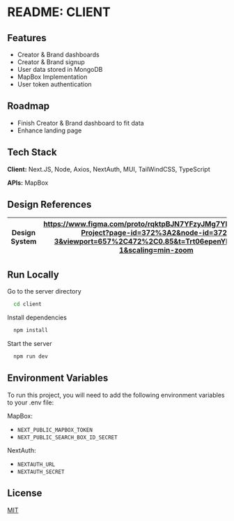 
# README: CLIENT



## Features

- Creator & Brand dashboards
- Creator & Brand signup
- User data stored in MongoDB
- MapBox Implementation
- User token authentication


## Roadmap

- Finish Creator & Brand dashboard to fit data
- Enhance landing page



## Tech Stack

**Client:** Next.JS, Node, Axios, NextAuth, MUI, TailWindCSS, TypeScript

**APIs:** MapBox


## Design References

| Design System | https://www.figma.com/proto/rqktpBJN7YFzyJMg7YP2ob/H2JC-Project?page-id=372%3A2&node-id=372-3&viewport=657%2C472%2C0.85&t=Trt06epenYD7YZzX-1&scaling=min-zoom|
| --------------| -----------------------------------------------------------------|                                                         


## Run Locally

Go to the server directory

```bash
  cd client
```

Install dependencies

```bash
  npm install
```

Start the server

```bash
  npm run dev
```


## Environment Variables

To run this project, you will need to add the following environment variables to your .env file:

MapBox:
- `NEXT_PUBLIC_MAPBOX_TOKEN`
- `NEXT_PUBLIC_SEARCH_BOX_ID_SECRET`

NextAuth:
- `NEXTAUTH_URL`
- `NEXTAUTH_SECRET`

## License

[MIT](https://choosealicense.com/licenses/mit/)

